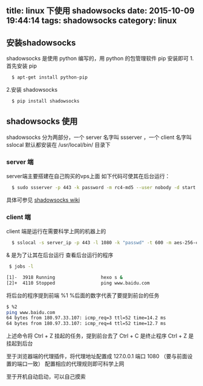 title: linux 下使用 shadowsocks
date: 2015-10-09 19:44:14
tags: shadowsocks
category: linux
---
## 安装shadowsocks
shadowsocks 是使用 python 编写的，用 python 的包管理软件 pip 安装即可
1.首先安装 pip
``` bash
  $ apt-get install python-pip
```
2.安装 shadowsocks
``` bash
  $ pip install shadowsocks
```

## shadowsocks 使用
shadowsocks 分为两部分，一个 server 名字叫 ssserver ，一个 client 名字叫 sslocal
默认都安装在  /usr/local/bin/ 目录下

### **server 端**
server端主要搭建在自己购买的vps上面
如下代码可使其在后台运行：
``` bash
  $ sudo ssserver -p 443 -k password -m rc4-md5 --user nobody -d start
```
具体可参见 [shadowsocks wiki](https://github.com/shadowsocks/shadowsocks/wiki/Shadowsocks-%E4%BD%BF%E7%94%A8%E8%AF%B4%E6%98%8E)

### **client 端**
client 端是运行在需要科学上网的机器上的
``` bash
  $ sslocal -s server_ip -p 443 -l 1080 -k "passwd" -t 600 -m aes-256-cfb &
```
& 是为了让其在后台运行
查看后台运行的程序 
``` bash
 $ jobs -l
```
``` bash
[1]-  3918 Running                 hexo s &
[2]+  4110 Stopped                 ping www.baidu.com
```
将后台的程序提到前端  %1   %后面的数字代表了要提到前台的任务
``` bash
$ %2
ping www.baidu.com
64 bytes from 180.97.33.107: icmp_req=3 ttl=52 time=14.2 ms
64 bytes from 180.97.33.107: icmp_req=4 ttl=52 time=12.7 ms
```
上述命令将 Ctrl + Z 挂起的任务，提到前台去了
Ctrl + C 是终止程序
Ctrl + Z 是挂起到后台

至于浏览器端的代理插件，将代理地址配置成 127.0.0.1 端口 1080 （要与前面设置的端口一致）
配置相应的代理规则即可科学上网

至于开机自动启动，可以自己摸索





